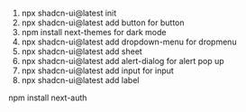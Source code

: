 1. npx shadcn-ui@latest init
2. npx shadcn-ui@latest add button for button
3. npm install next-themes for dark mode
4. npx shadcn-ui@latest add dropdown-menu for dropmenu
5. npx shadcn-ui@latest add sheet
6. npx shadcn-ui@latest add alert-dialog for alert pop up
7. npx shadcn-ui@latest add input for input
8. npx shadcn-ui@latest add label

<!-- next auth -->
npm install next-auth